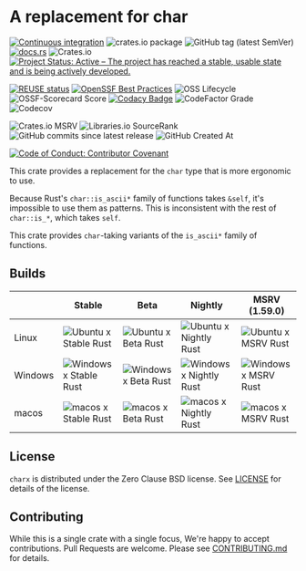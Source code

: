 <!--
SPDX-FileCopyrightText: 2022 - 2024 Ali Sajid Imami
SPDX-FileCopyrightText: 2022 - 2024 Soni L.

SPDX-License-Identifier: 0BSD
-->

# A replacement for char

[![Continuous integration](https://github.com/AliSajid/charx/actions/workflows/ci.yaml/badge.svg)](https://github.com/AliSajid/charx/actions/workflows/ci.yaml) ![crates.io package](https://img.shields.io/crates/v/charx.svg) ![GitHub tag (latest SemVer)](https://img.shields.io/github/v/release/AliSajid/charx) [![docs.rs](https://img.shields.io/docsrs/charx)](https://docs.rs/charx) ![Crates.io](https://img.shields.io/crates/l/charx) [![Project Status: Active – The project has reached a stable, usable state and is being actively developed.](https://www.repostatus.org/badges/latest/active.svg)](https://www.repostatus.org/#active)

[![REUSE status](https://api.reuse.software/badge/github.com/AliSajid/brainfoamkit)](https://api.reuse.software/info/github.com/AliSajid/brainfoamkit) [![OpenSSF Best Practices](https://www.bestpractices.dev/projects/9684/badge)](https://www.bestpractices.dev/projects/9684) ![OSS Lifecycle](https://img.shields.io/osslifecycle?file_url=https%3A%2F%2Fgithub.com%2FAliSajid%2Fcharx%2Fblob%2Fmain%2FOSSMETADATA) ![OSSF-Scorecard Score](https://img.shields.io/ossf-scorecard/github.com/AliSajid/charx) [![Codacy Badge](https://app.codacy.com/project/badge/Grade/293d6f6e3e5e4fadb1b88db426462f87)](https://app.codacy.com/gh/AliSajid/charx/dashboard?utm_source=gh&utm_medium=referral&utm_content=&utm_campaign=Badge_grade) ![CodeFactor Grade](https://img.shields.io/codefactor/grade/github/AliSajid/charx) ![Codecov](https://img.shields.io/codecov/c/github/AliSajid/charx)

![Crates.io MSRV](https://img.shields.io/crates/msrv/charx) ![Libraries.io SourceRank](https://img.shields.io/librariesio/sourcerank/cargo/charx) ![GitHub commits since latest release](https://img.shields.io/github/commits-since/alisajid/charx/latest) ![GitHub Created At](https://img.shields.io/github/created-at/AliSajid/charx)

[![Code of Conduct: Contributor Covenant](https://img.shields.io/badge/code_of_conduct-contributor_covenant-14cc21)](https://github.com/EthicalSource/contributor_covenant)

This crate provides a replacement for the `char` type that is more ergonomic to use.

Because Rust's `char::is_ascii*` family of functions takes `&self`, it's impossible to use them as patterns. This is inconsistent with the rest of `char::is_*`, which takes `self`.

This crate provides `char`-taking variants of the `is_ascii*` family of functions.

## Builds

|         | Stable                                                                                                                                                             | Beta                                                                                                                                                           | Nightly                                                                                                                                                              | MSRV (1.59.0)                                                                                                                                                  |
| ------- | ------------------------------------------------------------------------------------------------------------------------------------------------------------------ | -------------------------------------------------------------------------------------------------------------------------------------------------------------- | -------------------------------------------------------------------------------------------------------------------------------------------------------------------- | -------------------------------------------------------------------------------------------------------------------------------------------------------------- |
| Linux   | ![Ubuntu x Stable Rust](https://img.shields.io/endpoint?url=https://gist.githubusercontent.com/AliSajid/d52f912107d7609656370db9d741596c/raw/ubuntu-stable.json)   | ![Ubuntu x Beta Rust](https://img.shields.io/endpoint?url=https://gist.githubusercontent.com/AliSajid/d52f912107d7609656370db9d741596c/raw/ubuntu-beta.json)   | ![Ubuntu x Nightly Rust](https://img.shields.io/endpoint?url=https://gist.githubusercontent.com/AliSajid/d52f912107d7609656370db9d741596c/raw/ubuntu-nightly.json)   | ![Ubuntu x MSRV Rust](https://img.shields.io/endpoint?url=https://gist.githubusercontent.com/AliSajid/d52f912107d7609656370db9d741596c/raw/ubuntu-msrv.json)   |
| Windows | ![Windows x Stable Rust](https://img.shields.io/endpoint?url=https://gist.githubusercontent.com/AliSajid/d52f912107d7609656370db9d741596c/raw/windows-stable.json) | ![Windows x Beta Rust](https://img.shields.io/endpoint?url=https://gist.githubusercontent.com/AliSajid/d52f912107d7609656370db9d741596c/raw/windows-beta.json) | ![Windows x Nightly Rust](https://img.shields.io/endpoint?url=https://gist.githubusercontent.com/AliSajid/d52f912107d7609656370db9d741596c/raw/windows-nightly.json) | ![Windows x MSRV Rust](https://img.shields.io/endpoint?url=https://gist.githubusercontent.com/AliSajid/d52f912107d7609656370db9d741596c/raw/windows-msrv.json) |
| macos   | ![macos x Stable Rust](https://img.shields.io/endpoint?url=https://gist.githubusercontent.com/AliSajid/d52f912107d7609656370db9d741596c/raw/macos-stable.json)     | ![macos x Beta Rust](https://img.shields.io/endpoint?url=https://gist.githubusercontent.com/AliSajid/d52f912107d7609656370db9d741596c/raw/macos-beta.json)     | ![macos x Nightly Rust](https://img.shields.io/endpoint?url=https://gist.githubusercontent.com/AliSajid/d52f912107d7609656370db9d741596c/raw/macos-nightly.json)     | ![macos x MSRV Rust](https://img.shields.io/endpoint?url=https://gist.githubusercontent.com/AliSajid/d52f912107d7609656370db9d741596c/raw/macos-msrv.json)     |

## License

`charx` is distributed under the Zero Clause BSD license. See [LICENSE](LICENSE) for details of the license.

## Contributing

While this is a single crate with a single focus, We're happy to accept contributions. Pull Requests are welcome. Please see [CONTRIBUTING.md](CONTRIBUTING.md) for details.
